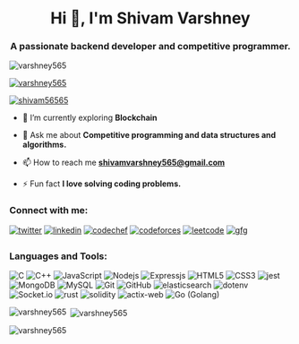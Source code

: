 <h1 align="center">Hi 👋, I'm Shivam Varshney</h1>
<h3 align="center">A passionate backend developer and competitive programmer.</h3>

<p align="left"> <img src="https://komarev.com/ghpvc/?username=varshney565&label=Profile%20views&color=0e75b6&style=flat" alt="varshney565" /> </p>

<p align="left"> <a href="https://github.com/ryo-ma/github-profile-trophy"><img src="https://github-profile-trophy.vercel.app/?username=varshney565" alt="varshney565" /></a> </p>

<p align="left"> <a href="https://twitter.com/shivam56565" target="blank"><img src="https://img.shields.io/twitter/follow/shivam56565?logo=twitter&style=for-the-badge" alt="shivam56565" /></a> </p>

- 🌱 I’m currently exploring **Blockchain**

- 💬 Ask me about **Competitive programming and data structures and algorithms.**

- 📫 How to reach me **shivamvarshney565@gmail.com**

- ⚡ Fun fact **I love solving coding problems.**

<h3 align="left">Connect with me:</h3>
<p align="left">
<a href="https://twitter.com/shivam56565" target="blank"><img src=https://img.shields.io/badge/twitter-%2300acee.svg?&style=for-the-badge&logo=twitter&logoColor=white alt=twitter style="margin-bottom: 5px;" /></a>
<a href="https://linkedin.com/in/shivam565" target="blank"><img src=https://img.shields.io/badge/linkedin-%231E77B5.svg?&style=for-the-badge&logo=linkedin&logoColor=white alt=linkedin style="margin-bottom: 5px;" /></a>
<a href="https://www.codechef.com/users/shivamloop" target="blank"><img src=https://img.shields.io/badge/Codechef-%23000000.svg?&style=for-the-badge&logo=codechef&logoColor=white alt=codechef style="margin-bottom: 5px;" /></a>
<a href="https://codeforces.com/profile/shivam565" target="blank"><img src=https://img.shields.io/badge/Codeforces-%23000000.svg?&style=for-the-badge&logo=codeforces&logoColor=white alt=codeforces style="margin-bottom: 5px;" /></a>
<a href="https://www.leetcode.com/shivam565" target="blank"><img src=https://img.shields.io/badge/Leetcode-%2324292e.svg?&style=for-the-badge&logo=leetcode&logoColor=white alt=leetcode style="margin-bottom: 5px;" /></a>
<a href="https://auth.geeksforgeeks.org/user/varshney565" target="blank"><img src=https://img.shields.io/badge/GeeksForGeeks-%7CFC00.svg?&style=for-the-badge&logo=geeksforgeeks&logoColor=white alt=gfg style="margin-bottom: 5px;" /></a>
</p>

<h3 align="left">Languages and Tools:</h3>

![C](https://img.shields.io/badge/-c-black?style=flat-square&logo=c)
![C++](https://img.shields.io/badge/-C++-00599C?style=flat-square&logo=c)
![JavaScript](https://img.shields.io/badge/-JavaScript-black?style=flat-square&logo=javascript)
![Nodejs](https://img.shields.io/badge/-Nodejs-black?style=flat-square&logo=Node.js)
![Expressjs](https://img.shields.io/badge/-Expressjs-E10098?style=flat-square&logo=Express)
![HTML5](https://img.shields.io/badge/-HTML5-E34F26?style=flat-square&logo=html5&logoColor=white)
![CSS3](https://img.shields.io/badge/-CSS3-1572B6?style=flat-square&logo=css3)
![jest](https://img.shields.io/badge/-jest-005571?style=flat-square&logo=jest)
![MongoDB](https://img.shields.io/badge/-MongoDB-black?style=flat-square&logo=mongodb)
![MySQL](https://img.shields.io/badge/-MySQL-black?style=flat-square&logo=mysql)
![Git](https://img.shields.io/badge/-Git-black?style=flat-square&logo=git)
![GitHub](https://img.shields.io/badge/-GitHub-181717?style=flat-square&logo=github)
![elasticsearch](https://img.shields.io/badge/-elasticsearch-black?style=flat-square&logo=elasticsearch)
![dotenv](https://img.shields.io/badge/-dotenv-black?style=flat-square&logo=dotenv)
![Socket.io](https://img.shields.io/badge/-socket.io-black?style=flat-square&logo=socket.io)
![rust](https://img.shields.io/badge/-rust-E10098?style=flat-square&logo=rust)
![solidity](https://img.shields.io/badge/-solidity-005571?style=flat-square&logo=solidity)
![actix-web](https://img.shields.io/badge/actix-0077B6?style=flat-square)
![Go (Golang)](https://img.shields.io/badge/Go-%23007D9C?style=flat-square&logo=go&logoColor=white)

<p><img align="left" src="https://github-readme-stats.vercel.app/api/top-langs?username=varshney565&show_icons=true&locale=en&layout=compact" alt="varshney565" /></p>

<p>&nbsp;<img align="center" src="https://github-readme-stats.vercel.app/api?username=varshney565&show_icons=true&locale=en" alt="varshney565" /></p>

<p><img align="center" src="https://github-readme-streak-stats.herokuapp.com/?user=varshney565&" alt="varshney565" /></p>
